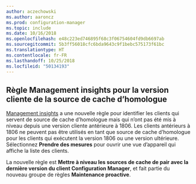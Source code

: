 ```yaml
---
author: aczechowski
ms.author: aaroncz
ms.prod: configuration-manager
ms.topic: include
ms.date: 10/16/2018
ms.openlocfilehash: e48c223ed746895f68c3f06754604fd9db6697ab
ms.sourcegitcommit: 5b3ff56018cfc6bda9643c9f1bebc575173f61bc
ms.translationtype: HT
ms.contentlocale: fr-FR
ms.lasthandoff: 10/25/2018
ms.locfileid: "50134193"
---
```

## <a name="bkmk_insights"></a> Règle Management insights pour la version cliente de la source de cache d’homologue
<!-- 1358008 -->

  [Management insights]( /sccm/core/servers/manage/management-insights) a une nouvelle règle pour identifier les clients qui servent de source de cache d’homologue mais qui n’ont pas été mis à niveau depuis une version cliente antérieure à 1806.  Les clients antérieurs à 1806 ne peuvent pas être utilisés en tant que source de cache d’homologue pour les clients qui exécutent la version 1806 ou une version ultérieure. Sélectionnez **Prendre des mesures** pour ouvrir une vue d’appareil qui affiche la liste des clients. 

La nouvelle règle est **Mettre à niveau les sources de cache de pair avec la dernière version du client Configuration Manager**, et fait partie du nouveau groupe de règles **Maintenance proactive**.




